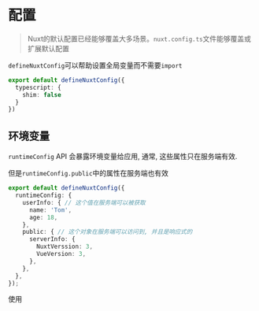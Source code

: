 # 配置

> Nuxt的默认配置已经能够覆盖大多场景。`nuxt.config.ts`文件能够覆盖或扩展默认配置

`defineNuxtConfig`可以帮助设置全局变量而不需要`import`
```ts
export default defineNuxtConfig({
  typescript: {
    shim: false
  }
})
```


## 环境变量

`runtimeConfig` API 会暴露环境变量给应用, 通常, 这些属性只在服务端有效.

但是`runtimeConfig.public`中的属性在服务端也有效

```ts
export default defineNuxtConfig({
  runtimeConfig: {
    userInfo: { // 这个值在服务端可以被获取
      name: 'Tom',
      age: 18,
    },
    public: { // 这个对象在服务端可以访问到, 并且是响应式的
      serverInfo: {
        NuxtVerssion: 3,
        VueVersion: 3,
      },
    },
  },
});

```

使用


